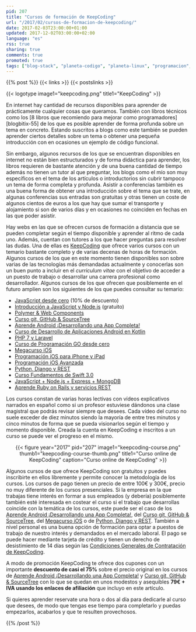 ```yaml
---
pid: 207
title: "Cursos de formación de KeepCoding"
url: "/2017/02/cursos-de-formacion-de-keepcoding/"
date: 2017-02-03T23:00:00+01:00
updated: 2017-12-02T03:00:00+02:00
language: "es"
rss: true
sharing: true
comments: true
promoted: true
tags: ["blog-stack", "planeta-codigo", "planeta-linux", "programacion", "patrocinado"]
---
```


{{% post %}}
{{< links >}}
{{< postslinks >}}

{{< logotype image1="keepcoding.png" title1="KeepCoding" >}}

En internet hay cantidad de recursos disponibles para aprender de prácticamente cualquier cosas que queramos. También con libros técnicos como los [8 libros que recomiendo para mejorar como programadores][blogbitix-55] de los que es posible aprender de forma profunda sobre un tema en concreto. Estando suscritos a blogs como este también se pueden aprender ciertos detalles sobre un tema o obtener una pequeña introducción con en ocasiones un ejemplo de código funcional.

Sin embargo, algunos recursos de los que se encuentran disponibles en internet no están bien estructurados y de forma didáctica para aprender, los libros requieren de bastante atención y de una buena cantidad de tiempo además no tienen un tutor al que preguntar, los blogs como el mío son muy específicos en el tema de los artículos o introductorios sin cubrir tampoco un tema de forma completa y profunda. Asistir a conferencias también es una buena forma de obtener una introducción sobre el tema que se trate, en algunas conferencias sus entradas son gratuitas y otras tienen un coste de algunos cientos de euros a los que hay que sumar el transporte y alojamiento si son de varios días y en ocasiones no coinciden en fechas en las que poder asistir.

Hay webs en las que se ofrecen cursos de formación a distancia que se pueden completar según el tiempo disponible y aprender al ritmo de cada uno. Además, cuentan con tutores a los que hacer preguntas para resolver las dudas. Una de ellas es [KeepCoding](http://keepcoding.es/?affcode=897_eznkgvrg) que ofrece varios cursos con un temario bastante completo y de varias decenas de horas de formación. Algunos cursos de los que en este momento tienen disponibles son sobre varias de las tecnologías más demandadas actualmente y conocerlas son un buen punto a incluir en el _curriculum vitae_ con el objetivo de acceder a un puesto de trabajo o desarrollar una carrera profesional como desarrollador. Algunos cursos de los que ofrecen que posiblemente en el futuro amplíen son los siguientes de los que puedes consultar su temario:

* [JavaScript desde cero](https://plataforma.keepcoding.io/p/programacion-javascript-desde-cero/?product_id=322925&coupon_code=AFILIADO&affcode=897_eznkgvrg) (10% de descuento)
* [Introducción a JavaScript y Node.js](https://plataforma.keepcoding.io/p/intruduccion-javascript-node-js-express-mongodb-gratis/?affcode=897_eznkgvrg) (gratuito)
* [Polymer & Web Components](https://plataforma.keepcoding.io/p/polymer-web-components/?affcode=897_eznkgvrg)
* [Curso git, GitHub & SourceTree](https://plataforma.keepcoding.io/p/git-github-sourcetree-agbotraining/?product_id=12902&coupon_code=PICO-DEV&affcode=897_eznkgvrg)
* [Aprende Android ¡Desarrollando una App Completa!](https://plataforma.keepcoding.io/p/fundamentos-android-online/?product_id=6517&coupon_code=PICO-DEV&affcode=897_eznkgvrg)
* [Curso de Desarrollo de Aplicaciones Android en Kotlin](https://plataforma.keepcoding.io/p/curso-de-desarrollo-de-aplicaciones-android-en-kotlin/?affcode=897_eznkgvrg)
* [PHP 7 y Laravel](https://plataforma.keepcoding.io/p/php-7-y-laravel-online-desde-cero/?affcode=897_eznkgvrg)
* [Curso de Programación GO desde cero](https://plataforma.keepcoding.io/p/curso-de-go-online-basico-intermedio/?affcode=897_eznkgvrg)
* [Megacurso iOS](https://plataforma.keepcoding.io/p/megacurso-ios/?affcode=897_eznkgvrg)
* [Programación iOS para iPhone y iPad](https://plataforma.keepcoding.io/p/fundamentos-ios-online/?affcode=897_eznkgvrg)
* [Programación iOS Avanzada](https://plataforma.keepcoding.io/p/programacion-ios-avanzada/?affcode=897_eznkgvrg)
* [Python, Django y REST](https://plataforma.keepcoding.io/p/python-django-y-rest/?affcode=897_eznkgvrg)
* [Curso Fundamentos de Swift 3.0](https://plataforma.keepcoding.io/p/curso-fundamentos-de-swift-3/?affcode=897_eznkgvrg)
* [JavaScript + Node.js + Express + MongoDB](https://plataforma.keepcoding.io/p/curso-javascript-node-js-express-mongodb-completo/?affcode=897_eznkgvrg)
* [Aprende Ruby on Rails y servicios REST](https://plataforma.keepcoding.io/p/ruby-on-rails/?affcode=897_eznkgvrg)

Los cursos constan de varias horas lectivas con vídeos explicativos narrados en español como si un profesor estuviese dándonos una clase magistral que podrás revisar siempre que desees. Cada vídeo del curso no suele exceder de diez minutos siendo la mayoría de entre tres minutos y cinco minutos de forma que se pueda visionarlos según el tiempo y momento disponible. Creada la cuenta en KeepCoding e inscritos a un curso se puede ver el progreso en el mismo.

<div class="media" style="text-align: center;">
    {{< figure year="2017" pid="207"
        image1="keepcoding-course.png" thumb1="keepcoding-course-thumb.png" title1="Curso online de KeepCoding"
        caption="Curso online de KeepCoding" >}}
</div>

Algunos cursos de que ofrece KeepCoding son gratuitos y puedes inscribirte en ellos libremente y permite conocer la metodología de los cursos. Los cursos de pago tienen un precio de entre 100€ y 300€, precio no muy diferente de los cursos presenciales. Si la empresa en la que trabajas tiene interés en formar a sus empleados (y debería) posiblemente también esté interesada en costear el curso si el trabajo que desarrollas coincide con la temática de los cursos, este puede ser el caso de los [Aprende Android ¡Desarrollando una App Completa!](https://plataforma.keepcoding.io/p/fundamentos-android-online/?product_id=6517&coupon_code=PICO-DEV&affcode=897_eznkgvrg), del [Curso git, GitHub & SourceTree](https://plataforma.keepcoding.io/p/git-github-sourcetree-agbotraining/?product_id=12902&coupon_code=PICO-DEV&affcode=897_eznkgvrg), del [Megacurso iOS](https://plataforma.keepcoding.io/p/megacurso-ios/?affcode=897_eznkgvrg) o de [Python, Django y REST](https://plataforma.keepcoding.io/p/python-django-y-rest/?affcode=897_eznkgvrg). También a nivel personal es una buena opción de formación para optar a puestos de trabajo de nuestro interés y demandados en el mercado laboral. El pago se puede hacer mediante tarjeta de crédito y tienen un derecho de desistimiento de 14 días según las [Condiciones Generales de Contratación de KeepCoding](https://plataforma.keepcoding.io/p/condiciones-generales-contratacion/?affcode=897_eznkgvrg).

A modo de promoción KeepCoding te ofrece dos cupones con un importante **descuento de casi el 75%** sobre el precio original en los cursos de [Aprende Android ¡Desarrollando una App Completa!](https://plataforma.keepcoding.io/p/fundamentos-android-online/?product_id=6517&coupon_code=PICO-DEV&affcode=897_eznkgvrg) y [Curso git, GitHub & SourceTree](https://plataforma.keepcoding.io/p/git-github-sourcetree-agbotraining/?product_id=12902&coupon_code=PICO-DEV&affcode=897_eznkgvrg) con lo que se quedan en unos modestos y asequibles **79€ + IVA usando los enlaces de afiliación** que incluyo en este artículo.

Si quieres aprender reservate una hora o dos al día para dedicarle al curso que desees, de modo que tengas ese tiempo para completarlo y puedas empezarlos, acabarlos y que te resulten provechosos.

{{% /post %}}
